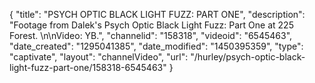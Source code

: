 {
    "title": "PSYCH OPTIC BLACK LIGHT FUZZ: PART ONE",
    "description": "Footage from Dalek's Psych Optic Black Light Fuzz: Part One at 225 Forest. \n\nVideo: YB.",
    "channelid": "158318",
    "videoid": "6545463",
    "date_created": "1295041385",
    "date_modified": "1450395359",
    "type": "captivate",
    "layout": "channelVideo",
    "url": "\/hurley\/psych-optic-black-light-fuzz-part-one\/158318-6545463"
}